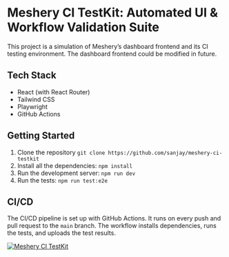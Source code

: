 # Meshery CI TestKit: Automated UI & Workflow Validation Suite

This project is a simulation of Meshery’s dashboard frontend and its CI testing environment. The dashboard frontend could be modified in future. 

## Tech Stack

- React (with React Router)
- Tailwind CSS
- Playwright
- GitHub Actions

## Getting Started

1. Clone the repository `git clone https://github.com/sanjay/meshery-ci-testkit`
2. Install all the dependencies: `npm install`
3. Run the development server: `npm run dev`
4. Run the tests: `npm run test:e2e`

## CI/CD

The CI/CD pipeline is set up with GitHub Actions. It runs on every push and pull request to the `main` branch. The workflow installs dependencies, runs the tests, and uploads the test results.

[![Meshery CI TestKit](https://github.com/sanjay/meshery-ci-testkit/actions/workflows/ci.yml/badge.svg)](https://github.com/sanjay/meshery-ci-testkit/actions/workflows/ci.yml)
